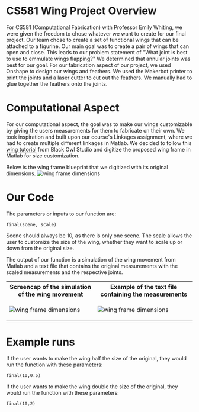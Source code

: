 # CS581 Wing Project Overview

For CS581 (Computational Fabrication) with Professor Emily Whiting, we were given the freedom to chose whatever we want to create for our final project. Our team chose to create a set of functional wings that can be attached to a figurine. Our main goal was to create a pair of wings that can open and close. This leads to our problem statement of "What joint is best to use to emmulate wings flapping?" We determined that annular joints was best for our goal. For our fabrication aspect of our project, we used Onshape to design our wings and feathers. We used the Makerbot printer to print the joints and a laser cutter to cut out the feathers. We manually had to glue together the feathers onto the joints. 

# Computational Aspect

For our computational aspect, the goal was to make our wings customizable by giving the users measurements for them to fabricate on their own. We took inspiration and built upon our course's Linkages assignment, where we had to create multiple different linkages in Matlab. We decided to follow this [wing tutorial](https://www.blackowlstudio.com/en/tutorial-crafting-articulated-wings/) from Black Owl Studio and digitize the proposed wing frame in Matlab for size customization. 

Below is the wing frame blueprint that we digitized with its original dimensions. 
![wing frame dimensions](https://www.blackowlstudio.com/wp-content/uploads/2017/03/cotes-835x475.png)

# Our Code
The parameters or inputs to our function are: 
```
final(scene, scale)
```

Scene should always be 10, as there is only one scene. The scale allows the user to customize the size of the wing, whether they want to scale up or down from the original size.

The output of our function is a simulation of the wing movement from Matlab and a text file that contains the original measurements with the scaled measurements and the respective joints. 


<table>
<tr>
<th> Screencap of the simulation of the wing movement </th>
<th> Example of the text file containing the measurements </th>
</tr>
<tr>
<td>


![wing frame dimensions](https://www.blackowlstudio.com/wp-content/uploads/2017/03/cotes-835x475.png)


</td>
<td>


![wing frame dimensions](https://www.blackowlstudio.com/wp-content/uploads/2017/03/cotes-835x475.png)


</td>
</tr>
</table>

# Example runs
If the user wants to make the wing half the size of the original, they would run the function with these parameters: 
```
final(10,0.5)
```

If the user wants to make the wing double the size of the original, they would run the function with these parameters: 
```
final(10,2)
```
